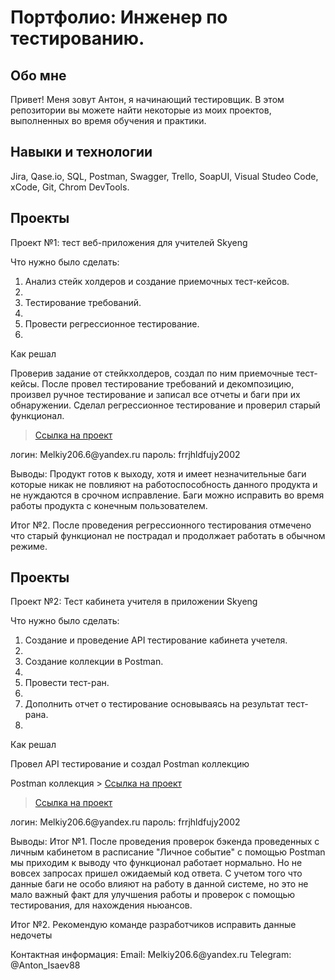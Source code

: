 # Портфолио: Инженер по тестированию.

## Обо мне

Привет! Меня зовут Антон, я начинающий тестировщик. В этом репозитории вы 
можете найти некоторые из моих проектов, выполненных во время обучения и практики.
<br>

## Навыки и технологии

Jira, Qase.io, SQL, Postman, Swagger, Trello, SoapUI,
Visual Studeo Code, xCode, Git, Chrom DevTools.

## Проекты
<p> Проект №1: тест веб-приложения для учителей Skyeng<p>

<p> Что нужно было сделать:<p>
<ol>
  <li> Анализ стейк холдеров и создание приемочных тест-кейсов.<li>
  <li> Тестирование требований.<li>
  <li> Провести регрессионное тестирование.<li>
</ol>

<p> Как решал

Проверив задание от стейкхолдеров, создал по ним приемочные тест-кейсы. 
После провел тестирование требований и декомпозицию, произвел ручное тестирование 
и записал все отчеты и баги при их обнаружении. Сделал регрессионное тестирование и проверил старый функционал. <p>

> <a href="https://bug-report-toni.atlassian.net/wiki/spaces/1/pages/1015809/1-+2-">Ссылка на проект</a>

<p>
логин: Melkiy206.6@yandex.ru
пароль:  frrjhldfujy2002 <p>

<p> Выводы: 
Продукт готов к выходу, хотя и имеет незначительные баги которые никак не повлияют на работоспособность данного продукта 
  и не нуждаются в срочном исправление. Баги можно исправить во время работы продукта с конечным пользователем.

Итог №2.
После проведения регрессионного тестирования отмечено что старый функционал не пострадал и продолжает работать в обычном режиме. <p>


## Проекты
<p> Проект №2: Тест кабинета учителя в приложении Skyeng<p>

<p> Что нужно было сделать:<p>
<ol>
  <li> Создание и проведение API тестирование кабинета учетеля.<li>
  <li> Создание коллекции в Postman.<li>
  <li> Провести тест-ран.<li>
  <li> Дополнить отчет о тестирование основываясь на результат тест-рана.<li>
</ol>

<p> Как решал

Провел API тестирование и создал Postman коллекцию <p>

Postman коллекция > <a href="https://disk.yandex.ru/d/MLTWM02FO_FVZA">Ссылка на проект</a>

> <a href="https://bug-report-toni.atlassian.net/wiki/spaces/1/pages/1015809/1-+2-">Ссылка на проект</a>

<p>
логин: Melkiy206.6@yandex.ru
пароль:  frrjhldfujy2002 <p>

<p> Выводы: 
Итог №1. После проведения проверок бэкенда проведенных с личным кабинетом в расписание "Личное событие" 
с помощью Postman мы приходим к выводу что функционал работает нормально. Но не вовсех запросах пришел ожидаемый код ответа. 
С учетом того что данные баги не особо влияют на работу в данной системе, но это не мало важный факт для улучшения работы и проверок 
с помощью тестирования, для нахождения ньюансов.

Итог №2.
Рекомендую команде разработчиков исправить данные недочеты <p>

<p> Контактная информация:
Email: Melkiy206.6@yandex.ru
Telegram: @Anton_Isaev88
<p>
